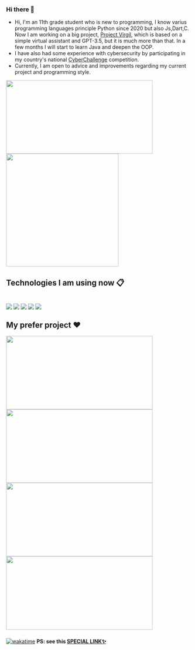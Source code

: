 ### Hi there 👋

- Hi, I'm an 11th grade student who is new to programming, I know varius programming languages principle Python since 2020 but also Js,Dart,C.
  Now I am working on a big project, [Project Virgil](https://github.com/Retr0100/ProjectVirgil), which is based on a simple virtual assistant and GPT-3.5, but it is much more than that.
  In a few months I will start to learn Java and deepen the OOP.
- I have also had some experience with cybersecurity by participating in my country's national [CyberChallenge](https://cyberchallenge.it/) competition.
- Currently, I am open to advice and improvements regarding my current project and programming style.
  
<a href="https://github.com/Retr0100/">
  <img height=200 width = 400  align="center" src="https://github-readme-stats.vercel.app/api?username=Retr0100&show_icons=true&theme=synthwave&rank_icon=github" />
</a>
<a href="https://github.com/Retr0100/">
  <img width = 307 align="center" src="https://github-readme-stats.vercel.app/api/top-langs/?username=Retr0100&layout=compact&langs_count=5&hide=html&theme=synthwave" />
</a>

## Technologies I am using now 📋
<div style="display: inline_block"><br>
  <img align="center" src="https://img.shields.io/badge/Python-3776AB?style=for-the-badge&logo=python&logoColor=white">
  <img align="center" src="https://img.shields.io/badge/Flutter-02569B?style=for-the-badge&logo=flutter&logoColor=white">
  <img align="center"  src="https://img.shields.io/badge/Dart-0175C2?style=for-the-badge&logo=dart&logoColor=white">
  <img align="center"  src="https://img.shields.io/badge/Flask-000000?style=for-the-badge&logo=flask&logoColor=white">
  <img align="center"  src="https://img.shields.io/badge/MongoDB-4EA94B?style=for-the-badge&logo=mongodb&logoColor=white">
</div>

## My prefer project ❤️

<a href="https://github.com/Retr0100/ProjectVirgil">
  <img width = 400 height = 200 align="center" src="https://github-readme-stats.vercel.app/api/pin/?username=Retr0100&repo=ProjectVirgil&theme=synthwave" />
</a>
<a href="https://github.com/Retr0100/VirgilAPI">
  <img width = 400 height = 200 align="center" src="https://github-readme-stats.vercel.app/api/pin/?username=Retr0100&repo=VirgilAPI&theme=synthwave" />
</a>
<a href="https://github.com/Retr0100/VirgilApp">
  <img width = 400 height = 200 align="center" src="https://github-readme-stats.vercel.app/api/pin/?username=Retr0100&repo=VirgilApp&theme=synthwave" />
</a>
<a href="https://github.com/Retr0100/VirgilWebSite">
  <img width = 400 height = 200 align="center" src="https://github-readme-stats.vercel.app/api/pin/?username=Retr0100&repo=VirgilWebSite&theme=synthwave" />
</a>

###

[![wakatime](https://wakatime.com/badge/user/d2904db0-e9ef-4cbb-821c-3ea11d4a1c03.svg)](https://wakatime.com/@d2904db0-e9ef-4cbb-821c-3ea11d4a1c03)
**PS: see this [SPECIAL LINK✨](https://projectvirgil.net/)**
